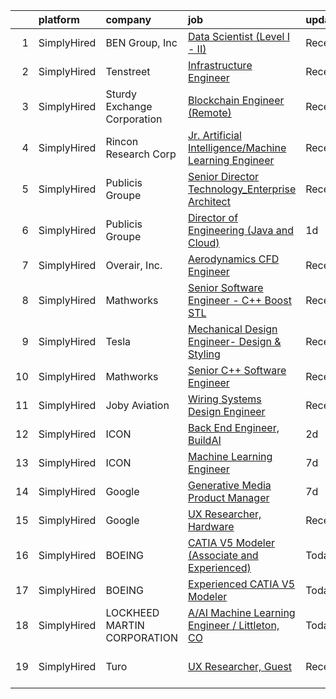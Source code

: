 

|    | platform    | company                     | job                                                                                                                                                                   | update_time   | location                    |
|---:|:------------|:----------------------------|:----------------------------------------------------------------------------------------------------------------------------------------------------------------------|:--------------|:----------------------------|
|  1 | SimplyHired | BEN Group, Inc              | [Data Scientist (Level I - II)](https://www.simplyhired.com/job/tmv5vgoSXu7itrWFr56ue6HeBITKBmNb720Q6QKiPbJR5PrsGndg4g?q=generative+engineer)                         | Recently      | Provo, UT                   |
|  2 | SimplyHired | Tenstreet                   | [Infrastructure Engineer](https://www.simplyhired.com/job/39eqmgZ6mm3oDqCOFL3FrtFd6V1H1Qm0EqE_wdPnMigoX1aoyU78yQ?q=generative+engineer)                               | Recently      | Tulsa, OK                   |
|  3 | SimplyHired | Sturdy Exchange Corporation | [Blockchain Engineer (Remote)](https://www.simplyhired.com/job/-u89_2pXhUUMoqBOhY2fbWfCSe5U3xKwb4gcMM0W4ZAhJGwv0h8WcQ?q=generative+engineer)                          | Recently      | Remote                      |
|  4 | SimplyHired | Rincon Research Corp        | [Jr. Artificial Intelligence/Machine Learning Engineer](https://www.simplyhired.com/job/Yzv6jPEP7zE7_ZonJrqq1cjJCgndo2RkVZHWRnUDQp3KRVrmx248ag?q=generative+engineer) | Recently      | Centennial, CO +3 locations |
|  5 | SimplyHired | Publicis Groupe             | [Senior Director Technology_Enterprise Architect](https://www.simplyhired.com/job/LNlDJuY0puICqwwoz6o-oCc_3f1jDHCeZIoZo7JNVYf5tttAKxlrRQ?q=generative+engineer)       | Recently      | Arlington, VA               |
|  6 | SimplyHired | Publicis Groupe             | [Director of Engineering (Java and Cloud)](https://www.simplyhired.com/job/nJiOtnS5apfOTYXeULsWOutWGOgVoIGf6U5ZgK8ZyjlC_CidK4RsBQ?q=generative+engineer)              | 1d            | Houston, TX                 |
|  7 | SimplyHired | Overair, Inc.               | [Aerodynamics CFD Engineer](https://www.simplyhired.com/job/CogCqeRx5bR8te1AU4YKSNZwNX1mP5ZKE6NN9BQ0iOeCO6p7MNzmCA?q=generative+engineer)                             | Recently      | Santa Ana, CA               |
|  8 | SimplyHired | Mathworks                   | [Senior Software Engineer - C++ Boost STL](https://www.simplyhired.com/job/V1kucpOsE3Tvo4eoS9um2K7yGKf97jaR2FypeSImETT5G7UKsclOsg?q=generative+engineer)              | Recently      | Natick, MA                  |
|  9 | SimplyHired | Tesla                       | [Mechanical Design Engineer- Design & Styling](https://www.simplyhired.com/job/tKT9Sw4M0YPtgj2CKQ_oDeWG7KrTYdJsSVlUA3LpE2pk3UFR7HpGSg?q=generative+engineer)          | Recently      | Hawthorne, CA               |
| 10 | SimplyHired | Mathworks                   | [Senior C++ Software Engineer](https://www.simplyhired.com/job/dwdXkE_8ssH1Zc0i2plZZdy24kyOQHJkNZ4que5g_8RpYUe97rqkAw?q=generative+engineer)                          | Recently      | Natick, MA                  |
| 11 | SimplyHired | Joby Aviation               | [Wiring Systems Design Engineer](https://www.simplyhired.com/job/ph-RtUeVS1j-cS9aYmgDjvNKis95V8_ZtjiX_OL6YJ83jhTvh2dCnQ?q=generative+engineer)                        | Recently      | Santa Cruz, CA              |
| 12 | SimplyHired | ICON                        | [Back End Engineer, BuildAI](https://www.simplyhired.com/job/qPAinxRXbyxLXqH9Np_e_D427ak2DNv4q0SnJztTde8bCLr_eO6ehA?q=generative+engineer)                            | 2d            | Austin, TX                  |
| 13 | SimplyHired | ICON                        | [Machine Learning Engineer](https://www.simplyhired.com/job/oaYXmGgbWRM6hcR2ZLnqmW0Ps7vgouxeMHmZHwq3tSFYK8T4ksEpKg?q=generative+engineer)                             | 7d            | Austin, TX                  |
| 14 | SimplyHired | Google                      | [Generative Media Product Manager](https://www.simplyhired.com/job/uqIc-sgUcwgM5htIQCMO84aE_ZijcHOm8me38qdTsMKqYGvHGrTy8A?q=generative+engineer)                      | 7d            | Mountain View, CA           |
| 15 | SimplyHired | Google                      | [UX Researcher, Hardware](https://www.simplyhired.com/job/39fdBQ0tlySmYMNSLCf7WqSbtzqwciZlK3jGt8KZpEJ_75gPb-fN_w?q=generative+engineer)                               | Recently      | Mountain View, CA           |
| 16 | SimplyHired | BOEING                      | [CATIA V5 Modeler (Associate and Experienced)](https://www.simplyhired.com/job/GGEab3WW0gnnK4zG8cHcfzGtnlI_lQABoivAJCHqmK7Qo23FIGGsNA?q=generative+engineer)          | Today         | Huntington Beach, CA        |
| 17 | SimplyHired | BOEING                      | [Experienced CATIA V5 Modeler](https://www.simplyhired.com/job/tMBCASb-mN3TdcSKttG9-9MLXu8xbSclR5p2yEHlx_2FIgVnZl32VQ?q=generative+engineer)                          | Today         | Huntington Beach, CA        |
| 18 | SimplyHired | LOCKHEED MARTIN CORPORATION | [A/AI Machine Learning Engineer / Littleton, CO](https://www.simplyhired.com/job/cTkeAJeQkb6LXDMBFuJBFxpb86yai6pxvNn9TcEfULdHddvffkG9qw?q=generative+engineer)        | Today         | Littleton, CO               |
| 19 | SimplyHired | Turo                        | [UX Researcher, Guest](https://www.simplyhired.com/job/RZHmczNkjZV9UYEOHoTMC9NMmNm5OG7ctmfP05FZX0t65bEbVLGdWQ?q=generative+engineer)                                  | Recently      | Austin, TX +6 locations     |